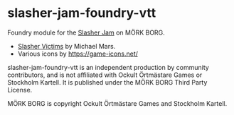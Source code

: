 # slasher-jam-foundry-vtt

Foundry module for the [Slasher Jam](https://itch.io/jam/slasher-jam) on MÖRK BORG.

- [Slasher Victims](https://itch.io/jam/slasher-jam/rate/1217165) by Michael Mars.
- Various icons by https://game-icons.net/

slasher-jam-foundry-vtt is an independent production by community contributors, and is not affiliated with Ockult Örtmästare Games or Stockholm Kartell. It is published under the MÖRK BORG Third Party License.

MÖRK BORG is copyright Ockult Örtmästare Games and Stockholm Kartell.
